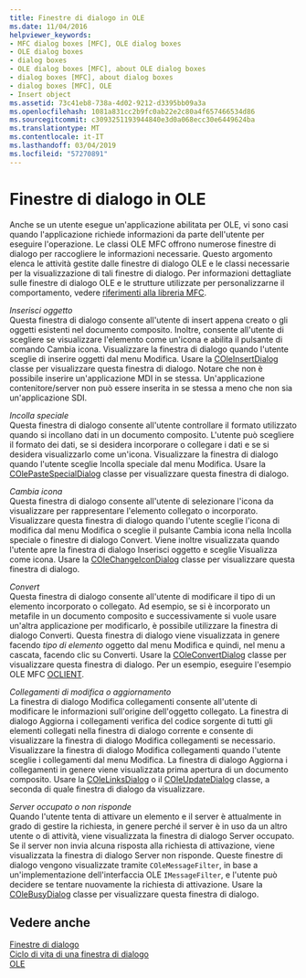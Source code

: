 ```yaml
---
title: Finestre di dialogo in OLE
ms.date: 11/04/2016
helpviewer_keywords:
- MFC dialog boxes [MFC], OLE dialog boxes
- OLE dialog boxes
- dialog boxes
- OLE dialog boxes [MFC], about OLE dialog boxes
- dialog boxes [MFC], about dialog boxes
- dialog boxes [MFC], OLE
- Insert object
ms.assetid: 73c41eb8-738a-4d02-9212-d3395bb09a3a
ms.openlocfilehash: 1081a831cc2b9fc0ab22e2c80a4f657466534d86
ms.sourcegitcommit: c3093251193944840e3d0a068ecc30e6449624ba
ms.translationtype: MT
ms.contentlocale: it-IT
ms.lasthandoff: 03/04/2019
ms.locfileid: "57270891"
---
```

# <a name="dialog-boxes-in-ole"></a>Finestre di dialogo in OLE

Anche se un utente esegue un'applicazione abilitata per OLE, vi sono casi quando l'applicazione richiede informazioni da parte dell'utente per eseguire l'operazione. Le classi OLE MFC offrono numerose finestre di dialogo per raccogliere le informazioni necessarie. Questo argomento elenca le attività gestite dalle finestre di dialogo OLE e le classi necessarie per la visualizzazione di tali finestre di dialogo. Per informazioni dettagliate sulle finestre di dialogo OLE e le strutture utilizzate per personalizzarne il comportamento, vedere [riferimenti alla libreria MFC](../mfc/mfc-desktop-applications.md).

*Inserisci oggetto*<br/>
Questa finestra di dialogo consente all'utente di insert appena creato o gli oggetti esistenti nel documento composito. Inoltre, consente all'utente di scegliere se visualizzare l'elemento come un'icona e abilita il pulsante di comando Cambia icona. Visualizzare la finestra di dialogo quando l'utente sceglie di inserire oggetti dal menu Modifica. Usare la [COleInsertDialog](../mfc/reference/coleinsertdialog-class.md) classe per visualizzare questa finestra di dialogo. Notare che non è possibile inserire un'applicazione MDI in se stessa. Un'applicazione contenitore/server non può essere inserita in se stessa a meno che non sia un'applicazione SDI.

*Incolla speciale*<br/>
Questa finestra di dialogo consente all'utente controllare il formato utilizzato quando si incollano dati in un documento composito. L'utente può scegliere il formato dei dati, se si desidera incorporare o collegare i dati e se si desidera visualizzarlo come un'icona. Visualizzare la finestra di dialogo quando l'utente sceglie Incolla speciale dal menu Modifica. Usare la [COlePasteSpecialDialog](../mfc/reference/colepastespecialdialog-class.md) classe per visualizzare questa finestra di dialogo.

*Cambia icona*<br/>
Questa finestra di dialogo consente all'utente di selezionare l'icona da visualizzare per rappresentare l'elemento collegato o incorporato. Visualizzare questa finestra di dialogo quando l'utente sceglie l'icona di modifica dal menu Modifica o sceglie il pulsante Cambia icona nella Incolla speciale o finestre di dialogo Convert. Viene inoltre visualizzata quando l'utente apre la finestra di dialogo Inserisci oggetto e sceglie Visualizza come icona. Usare la [COleChangeIconDialog](../mfc/reference/colechangeicondialog-class.md) classe per visualizzare questa finestra di dialogo.

*Convert*<br/>
Questa finestra di dialogo consente all'utente di modificare il tipo di un elemento incorporato o collegato. Ad esempio, se si è incorporato un metafile in un documento composito e successivamente si vuole usare un'altra applicazione per modificarlo, è possibile utilizzare la finestra di dialogo Converti. Questa finestra di dialogo viene visualizzata in genere facendo *tipo di elemento* oggetto dal menu Modifica e quindi, nel menu a cascata, facendo clic su Converti. Usare la [COleConvertDialog](../mfc/reference/coleconvertdialog-class.md) classe per visualizzare questa finestra di dialogo. Per un esempio, eseguire l'esempio OLE MFC [OCLIENT](../visual-cpp-samples.md).

*Collegamenti di modifica o aggiornamento*<br/>
La finestra di dialogo Modifica collegamenti consente all'utente di modificare le informazioni sull'origine dell'oggetto collegato. La finestra di dialogo Aggiorna i collegamenti verifica del codice sorgente di tutti gli elementi collegati nella finestra di dialogo corrente e consente di visualizzare la finestra di dialogo Modifica collegamenti se necessario. Visualizzare la finestra di dialogo Modifica collegamenti quando l'utente sceglie i collegamenti dal menu Modifica. La finestra di dialogo Aggiorna i collegamenti in genere viene visualizzata prima apertura di un documento composito. Usare la [COleLinksDialog](../mfc/reference/colelinksdialog-class.md) o il [COleUpdateDialog](../mfc/reference/coleupdatedialog-class.md) classe, a seconda di quale finestra di dialogo da visualizzare.

*Server occupato o non risponde*<br/>
Quando l'utente tenta di attivare un elemento e il server è attualmente in grado di gestire la richiesta, in genere perché il server è in uso da un altro utente o di attività, viene visualizzata la finestra di dialogo Server occupato. Se il server non invia alcuna risposta alla richiesta di attivazione, viene visualizzata la finestra di dialogo Server non risponde. Queste finestre di dialogo vengono visualizzate tramite `COleMessageFilter`, in base a un'implementazione dell'interfaccia OLE `IMessageFilter`, e l'utente può decidere se tentare nuovamente la richiesta di attivazione. Usare la [COleBusyDialog](../mfc/reference/colebusydialog-class.md) classe per visualizzare questa finestra di dialogo.

## <a name="see-also"></a>Vedere anche

[Finestre di dialogo](../mfc/dialog-boxes.md)<br/>
[Ciclo di vita di una finestra di dialogo](../mfc/life-cycle-of-a-dialog-box.md)<br/>
[OLE](../mfc/ole-in-mfc.md)
